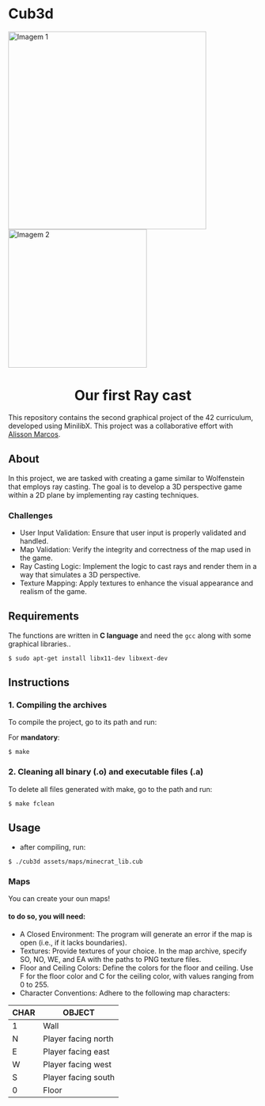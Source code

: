 # Cub3d

<!DOCTYPE html>
<html lang="en">
<head>
    <meta charset="UTF-8">
    <meta name="viewport" content="width=device-width, initial-scale=1.0">
</head>
<body>
    <div class="header-container">
         <img src="https://raw.githubusercontent.com/ayogun/42-project-badges/main/covers/cover-cub3d-bonus.png" width="400" alt="Imagem 1"/>
        <img src="https://media4.giphy.com/media/v1.Y2lkPTc5MGI3NjExdTUxa3NrMnR5cHM3eGdrZDFoYnh4ZmFzYnp2bXhqZHJ0dXdsNHl3MiZlcD12MV9pbnRlcm5hbF9naWZfYnlfaWQmY3Q9Zw/SEMAn3Tnb3tKJ1uDq5/giphy.gif" width="280" alt="Imagem 2"/>
    </div>
</body>
</html>


<h1 align="center">Our first Ray cast</h1>

This repository contains the second graphical project of the 42 curriculum, developed using MinilibX. This project was a collaborative effort with [Alisson Marcos](https://github.com/alissonmarcs).

## About
In this project, we are tasked with creating a game similar to Wolfenstein that employs ray casting. The goal is to develop a 3D perspective game within a 2D plane by implementing ray casting techniques.

### Challenges
- User Input Validation: Ensure that user input is properly validated and handled.
- Map Validation: Verify the integrity and correctness of the map used in the game.
- Ray Casting Logic: Implement the logic to cast rays and render them in a way that simulates a 3D perspective.
- Texture Mapping: Apply textures to enhance the visual appearance and realism of the game.

## Requirements
The functions are written in __C language__ and need the `gcc` along with some graphical libraries..

```shell
$ sudo apt-get install libx11-dev libxext-dev
```

## Instructions

### 1. Compiling the archives

To compile the project, go to its path and run:

For __mandatory__:
```
$ make
```
### 2. Cleaning all binary (.o) and executable files (.a)

To delete all files generated with make, go to the path and run:
```
$ make fclean
```

## Usage

- after compiling, run:

```shell
$ ./cub3d assets/maps/minecrat_lib.cub
```

### Maps

You can create your oun maps!

#### to do so, you will need:

- A Closed Environment: The program will generate an error if the map is open (i.e., if it lacks boundaries).
- Textures: Provide textures of your choice. In the map archive, specify SO, NO, WE, and EA with the paths to PNG texture files.
- Floor and Ceiling Colors: Define the colors for the floor and ceiling. Use F for the floor color and C for the ceiling color, with values ranging from 0 to 255.
- Character Conventions: Adhere to the following map characters:

| CHAR |	OBJECT   |
| --------- | ---------- |
| 1         |   Wall   |
| N	        | Player facing north |
| E	        | Player facing east |
| W         | Player facing west|
| S         | Player facing south|   
| 0         |   Floor     |


